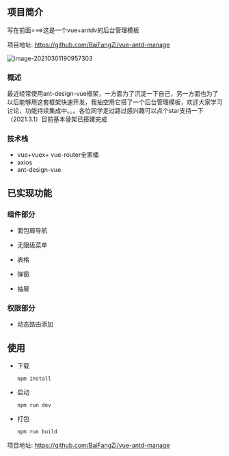 ## 项目简介

写在前面===>这是一个vue+antdv的后台管理模板

项目地址: https://github.com/BaiFangZi/vue-antd-manage

![image-20210301190957303](https://gitee.com/baifangzi/blogimage/raw/master/img/20210301191008.png)

### 概述

​	最近经常使用ant-design-vue框架，一方面为了沉淀一下自己，另一方面也为了以后能够用这套框架快速开发，我抽空用它搭了一个后台管理模板，欢迎大家学习讨论，功能持续集成中。。。各位同学走过路过感兴趣可以点个star支持一下（2021.3.1）目前基本骨架已搭建完成

### 技术栈

+ vue+vuex+ vue-router全家桶
+ axios
+ ant-design-vue

## 已实现功能

### 组件部分

+ 面包屑导航

+ 无限级菜单

+ 表格

+ 弹窗

+ 抽屉

  

### 权限部分

+ 动态路由添加



## 使用

+ 下载

  ~~~
  npm install
  ~~~

+ 启动

  ~~~
  npm run dev
  ~~~

+ 打包

  ~~~
  npm run build
  ~~~

  





项目地址: https://github.com/BaiFangZi/vue-antd-manage